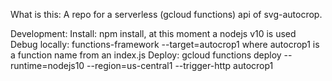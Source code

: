 What is this:
A repo for a serverless (gcloud functions) api of svg-autocrop.

Development:
Install: npm install, at this moment a nodejs v10 is used
Debug locally: functions-framework --target=autocrop1
where autocrop1 is a function name from an index.js
Deploy: gcloud functions deploy --runtime=nodejs10 --region=us-central1 --trigger-http autocrop1
